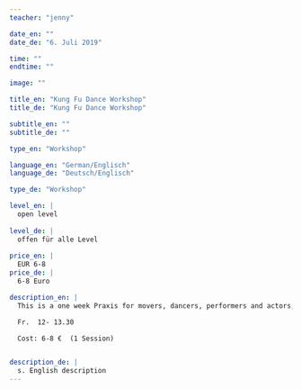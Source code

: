 ```yaml
---
teacher: "jenny"

date_en: ""
date_de: "6. Juli 2019"

time: ""
endtime: ""

image: ""

title_en: "Kung Fu Dance Workshop"
title_de: "Kung Fu Dance Workshop"

subtitle_en: ""
subtitle_de: ""

type_en: "Workshop"

language_en: "German/Englisch"
language_de: "Deutsch/Englisch"

type_de: "Workshop"

level_en: |
  open level  
  
level_de: |
  offen für alle Level  
  
price_en: |
  EUR 6-8
price_de: |
  6-8 Euro

description_en: |
  This is a one week Praxis for movers, dancers, performers and actors, interested in the praxis of improvisation and movement composition.  

  Fr.  12- 13.30

  Cost: 6-8 €  (1 Session)  


description_de: |
  s. English description
---
```




